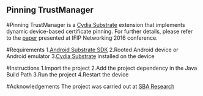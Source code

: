 ## Pinning TrustManager

#Pinning TrustManager is a [Cydia Substrate](http://www.cydiasubstrate.com) extension that implements dynamic device-based certificate pinning.
For further details, please refer to the [paper](http://dl.ifip.org/db/conf/networking/networking2016/1570236196.pdf) presented at IFIP Networking 2016 conference.

#Requirements
1.[Android Substrate SDK](http://www.cydiasubstrate.com/id/73e45fe5-4525-4de7-ac14-6016652cc1b8/)
2.Rooted Android device or Android emulator
3.[Cydia Substrate](https://play.google.com/store/apps/details?id=com.saurik.substrate) installed on the device

#Instructions
1.Import the project
2.Add the project dependency in the Java Build Path
3.Run the project
4.Restart the device

#Acknowledgements
The project was carried out at [SBA Research](https://www.sba-research.org)
